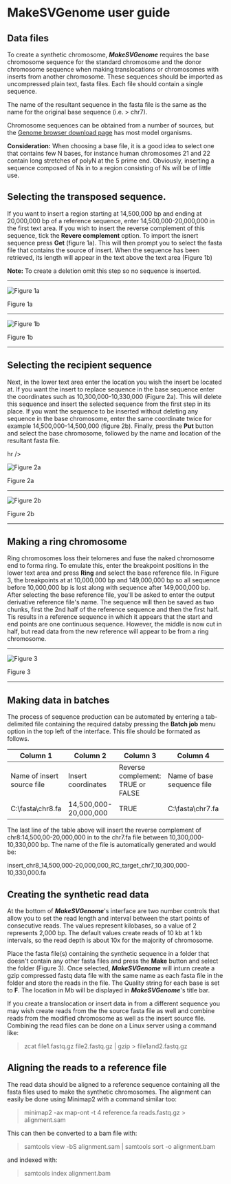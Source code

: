 # MakeSVGenome user guide

## Data files

To create a synthetic chromosome, ___MakeSVGenome___ requires the base chromosome sequence for the standard chromosome and the donor chromosome sequence when making translocations or chromosomes with inserts from another chromosome. These sequences should be imported as uncompressed plain text, fasta files. Each file should contain a single sequence.

The name of the resultant sequence in the fasta file is the same as the name for the original base sequence (i.e. > chr7). 

Chromosome sequences can be obtained from a number of sources, but the [Genome browser download page](https://hgdownload.soe.ucsc.edu/downloads.html) has most model organisms.

**Consideration:** When choosing a base file, it is a good idea to select one that contains few N bases, for instance human chromosomes 21 and 22 contain long stretches of polyN at the 5 prime end. Obviously, inserting a sequence composed of Ns in to a region consisting of Ns will be of little use.

## Selecting the transposed sequence.

If you want to insert a region starting at 14,500,000 bp and ending at 20,000,000 bp of a reference sequence, enter 14,500,000-20,000,000 in the first text area. If you wish to insert the reverse complement of this sequence, tick the **Revere complement** option. To import the isnert sequence press **Get** (figure 1a). This will then prompt you to select the fasta file that contains the source of insert. When the sequence has been retrieved, its length will appear in the text above the text area (Figure 1b)

**Note:** To create a deletion omit this step so no sequence is inserted.

<hr />

![Figure 1a](images/figure1a.jpg)

Figure 1a

<hr />

![Figure 1b](images/figure1b.jpg)

Figure 1b

<hr />

## Selecting the recipient sequence

Next, in the lower text area enter the location you wish the insert be located at. If you want the insert to replace sequence in the base sequence enter the coordinates such as 10,300,000-10,330,000 (Figure 2a). This will delete this sequence and insert the selected sequence from the first step in its place. If you want the sequence to be inserted without deleting any sequence in the base chromosome, enter the same coordinate twice for example 14,500,000-14,500,000 (figure 2b). Finally, press the **Put** button and select the base chromosome, followed by the name and location of the resultant fasta file.

 hr />

![Figure 2a](images/figure2a.jpg)

Figure 2a

<hr />

![Figure 2b](images/figure2b.jpg)

Figure 2b

<hr />

## Making a ring chromosome

Ring chromosomes loss their telomeres and fuse the naked chromosome end to forma ring. To emulate this, enter the breakpoint positions in the lower text area and press **Ring** and select the base reference file. In Figure 3, the breakpoints at at 10,000,000 bp and 149,000,000 bp so all sequence before 10,000,000 bp is lost along with sequence after 149,000,000 bp. After selecting the base reference file, you'll be asked to enter the output derivative reference file's name. The sequence will then be saved as two chunks, first the 2nd half of the reference sequence and then the first half. Tis results in a reference sequence in which it appears that the start and end points are one continuous sequence. However, the middle is now cut in half, but read data from the new reference will appear to be from a ring chromosome. 

<hr />

![Figure 3](images/figure4.jpg)

Figure 3

<hr />

## Making data in batches

The process of sequence production can be automated by entering a tab-delimited file containing the required databy pressing the **Batch job** menu option in the top left of the interface. This file should be formated as follows. 

|Column 1|Column 2|Column 3|Column 4|Column 5|Column 1|
|-|-|-|-|-|-|
|Name of insert source file|Insert coordinates|Reverse complement: TRUE or FALSE|Name of base sequence file|Coordinates for the inserts location|Folder to save files too.|
|C:\fasta\chr8.fa|14,500,000-20,000,000|TRUE|C:\fasta\chr7.fa|10,300,000-10,330,000|C:\fasta\synthetic|

The last line of the table above will insert the reverse complement of chr8:14,500,00-20,000,000 in to the chr7.fa file between 10,300,000-10,330,000 bp. The name of the file is automatically generated and would be:

insert_chr8_14,500,000-20,000,000_RC_target_chr7_10,300,000-10,330,000.fa


## Creating the synthetic read data

At the bottom of ***MakeSVGenome***'s interface are two number controls that allow you to set the read length and interval between the start points of consecutive reads. The values represent kilobases, so a value of 2 represents 2,000 bp. The default values create reads of 10 kb at 1 kb intervals, so the read depth is about 10x for the majority of chromosome. 

Place the fasta file(s) containing the synthetic sequence in a folder that doesn't contain any other fasta files and press the **Make** button and select the folder (Figure 3). Once selected, ***MakeSVGenome*** will inturn create a gzip compressed fastq data file with the same name as each fasta file in the folder and store the reads in the file. The Quality string for each base is set to __F__. The location in Mb will be displayed in ***MakeSVGenome***'s title bar. 

If you create a translocation or insert data in from a different sequence you may wish create reads from the the source fasta file as well and combine reads from the modified chromosome as well as the insert source file. Combining the read files can be done on a Linux server using a command like:

>zcat file1.fastq.gz file2.fastq.gz | gzip > file1and2.fastq.gz


## Aligning the reads to a reference file

The read data should be aligned to a reference sequence containing all the fasta files used to make the synthetic chromosomes. The alignment can easily be done using Minimap2 with a command similar too:

>minimap2  -ax map-ont -t 4 reference.fa reads.fastq.gz > alignment.sam

This can then be converted to a bam file with:

>samtools view -bS alignment.sam | samtools sort -o alignment.bam

and indexed with:

>samtools index alignment.bam
